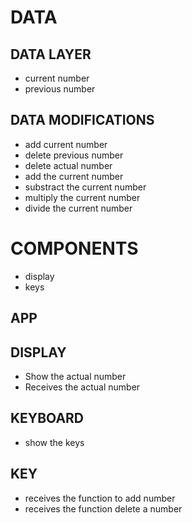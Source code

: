 # DATA

## DATA LAYER

- current number
- previous number

## DATA MODIFICATIONS

- add current number
- delete previous number
- delete actual number
- add the current number
- substract the current number
- multiply the current number
- divide the current number

# COMPONENTS

- display
- keys

## APP

## DISPLAY

- Show the actual number
- Receives the actual number

## KEYBOARD

- show the keys

## KEY

- receives the function to add number
- receives the function delete a number
